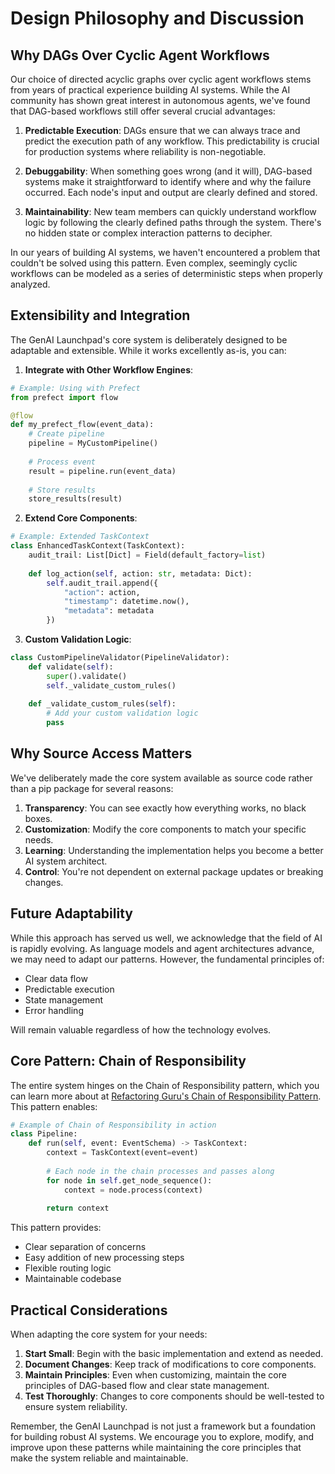 # Design Philosophy and Discussion

## Why DAGs Over Cyclic Agent Workflows

Our choice of directed acyclic graphs over cyclic agent workflows stems from years of practical experience building AI systems. While the AI community has shown great interest in autonomous agents, we've found that DAG-based workflows still offer several crucial advantages:

1. **Predictable Execution**: DAGs ensure that we can always trace and predict the execution path of any workflow. This predictability is crucial for production systems where reliability is non-negotiable.

2. **Debuggability**: When something goes wrong (and it will), DAG-based systems make it straightforward to identify where and why the failure occurred. Each node's input and output are clearly defined and stored.

3. **Maintainability**: New team members can quickly understand workflow logic by following the clearly defined paths through the system. There's no hidden state or complex interaction patterns to decipher.

In our years of building AI systems, we haven't encountered a problem that couldn't be solved using this pattern. Even complex, seemingly cyclic workflows can be modeled as a series of deterministic steps when properly analyzed.

## Extensibility and Integration

The GenAI Launchpad's core system is deliberately designed to be adaptable and extensible. While it works excellently as-is, you can:

1. **Integrate with Other Workflow Engines**:
```python
# Example: Using with Prefect
from prefect import flow

@flow
def my_prefect_flow(event_data):
    # Create pipeline
    pipeline = MyCustomPipeline()
    
    # Process event
    result = pipeline.run(event_data)
    
    # Store results
    store_results(result)
```

2. **Extend Core Components**:
```python
# Example: Extended TaskContext
class EnhancedTaskContext(TaskContext):
    audit_trail: List[Dict] = Field(default_factory=list)
    
    def log_action(self, action: str, metadata: Dict):
        self.audit_trail.append({
            "action": action,
            "timestamp": datetime.now(),
            "metadata": metadata
        })
```

3. **Custom Validation Logic**:
```python
class CustomPipelineValidator(PipelineValidator):
    def validate(self):
        super().validate()
        self._validate_custom_rules()
    
    def _validate_custom_rules(self):
        # Add your custom validation logic
        pass
```

## Why Source Access Matters

We've deliberately made the core system available as source code rather than a pip package for several reasons:

1. **Transparency**: You can see exactly how everything works, no black boxes.
2. **Customization**: Modify the core components to match your specific needs.
3. **Learning**: Understanding the implementation helps you become a better AI system architect.
4. **Control**: You're not dependent on external package updates or breaking changes.

## Future Adaptability

While this approach has served us well, we acknowledge that the field of AI is rapidly evolving. As language models and agent architectures advance, we may need to adapt our patterns. However, the fundamental principles of:

- Clear data flow
- Predictable execution
- State management
- Error handling

Will remain valuable regardless of how the technology evolves.

## Core Pattern: Chain of Responsibility

The entire system hinges on the Chain of Responsibility pattern, which you can learn more about at [Refactoring Guru's Chain of Responsibility Pattern](https://refactoring.guru/design-patterns/chain-of-responsibility). This pattern enables:

```python
# Example of Chain of Responsibility in action
class Pipeline:
    def run(self, event: EventSchema) -> TaskContext:
        context = TaskContext(event=event)
        
        # Each node in the chain processes and passes along
        for node in self.get_node_sequence():
            context = node.process(context)
            
        return context
```

This pattern provides:

- Clear separation of concerns
- Easy addition of new processing steps
- Flexible routing logic
- Maintainable codebase

## Practical Considerations

When adapting the core system for your needs:

1. **Start Small**: Begin with the basic implementation and extend as needed.
2. **Document Changes**: Keep track of modifications to core components.
3. **Maintain Principles**: Even when customizing, maintain the core principles of DAG-based flow and clear state management.
4. **Test Thoroughly**: Changes to core components should be well-tested to ensure system reliability.

Remember, the GenAI Launchpad is not just a framework but a foundation for building robust AI systems. We encourage you to explore, modify, and improve upon these patterns while maintaining the core principles that make the system reliable and maintainable.